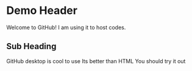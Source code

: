 # Demo Header

Welcome to GitHub!
I am using it to host codes.

## Sub Heading

GitHub desktop is cool to use
Its better than HTML
You should try it out
